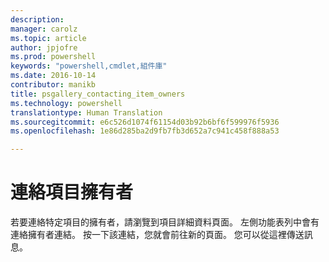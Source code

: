 ```yaml
---
description: 
manager: carolz
ms.topic: article
author: jpjofre
ms.prod: powershell
keywords: "powershell,cmdlet,組件庫"
ms.date: 2016-10-14
contributor: manikb
title: psgallery_contacting_item_owners
ms.technology: powershell
translationtype: Human Translation
ms.sourcegitcommit: e6c526d1074f61154d03b92b6bf6f599976f5936
ms.openlocfilehash: 1e86d285ba2d9fb7fb3d652a7c941c458f888a53

---
```


# 連絡項目擁有者

若要連絡特定項目的擁有者，請瀏覽到項目詳細資料頁面。
左側功能表列中會有連絡擁有者連結。
按一下該連結，您就會前往新的頁面。
您可以從這裡傳送訊息。




<!--HONumber=Oct16_HO2-->


